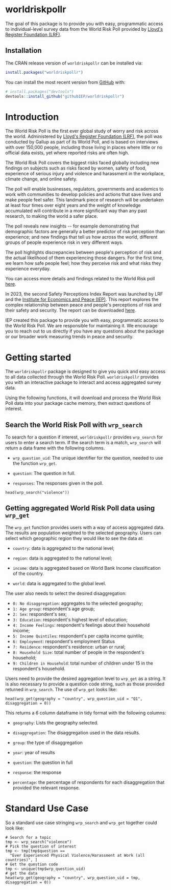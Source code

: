 # worldriskpollr

The goal of this package is to provide you with easy, programmatic access to individual-level survey data from the World Risk Poll provided by [Lloyd's Register Foundation (LRF)](https://www.lrfoundation.org.uk/).

## Installation

The CRAN release version of `worldriskpollr` can be installed via:

``` r
install.packages("worldriskpollr")
```

You can install the most recent version from [GitHub](https://github.com/githubIEP/worldriskpollr/) with:

``` r
# install.packages("devtools")
devtools::install_github("githubIEP/worldriskpollr")
```

# Introduction

The World Risk Poll is the first ever global study of worry and risk across the world. Administered by [Lloyd's Register Foundation (LRF)](https://www.lrfoundation.org.uk/), the poll was conducted by Gallup as part of its World Poll, and is based on interviews with over 150,000 people, including those living in places where little or no official data exists, yet where reported risks are often high.

The World Risk Poll covers the biggest risks faced globally including new findings on subjects such as risks faced by women, safety of food, experience of serious injury and violence and harassment in the workplace, climate change, and online safety.

The poll will enable businesses, regulators, governments and academics to work with communities to develop policies and actions that save lives and make people feel safer. This landmark piece of research will be undertaken at least four times over eight years and the weight of knowledge accumulated will contribute in a more significant way than any past research, to making the world a safer place.

The poll reveals new insights -- for example demonstrating that demographic factors are generally a better predictor of risk perception than experience; and new findings that tell us how across the world, different groups of people experience risk in very different ways.

The poll highlights discrepancies between people's perception of risk and the actual likelihood of them experiencing those dangers. For the first time, we learn how safe people feel; how they perceive risk and what risks they experience everyday.

You can access more details and findings related to the World Risk poll [here](https://wrp.lrfoundation.org.uk/).

In 2023, the second Safety Perceptions Index Report was launched by LRF and the [Institute for Economics and Peace (IEP)](https://www.visionofhumanity.org). This report explores the complex relationship between peace and people's perceptions of risk and their safety and security. The report can be downloaded [here](https://www.visionofhumanity.org/wp-content/uploads/2023/02/SPI-2023-2.pdf).

IEP created this package to provide you with easy, programmatic access to the World Risk Poll. We are responsible for maintaining it. We encourage you to reach out to us directly if you have any questions about the package or our broader work measuring trends in peace and security.

# Getting started

The `worldriskpollr` package is designed to give you quick and easy access to all data collected through the World Risk Poll. `worldriskpollr` provides you with an interactive package to interact and access aggregated survey data.

Using the following functions, it will download and process the World Risk Poll data into your package cache memory, then extract questions of interest.

## Search the World Risk Poll with `wrp_search`

To search for a question if interest, `worldriskpollr` provides `wrp_search` for users to enter a search term. If the search term is a match, `wrp_search` will return a data frame with the following columns.

-   `wrp_question_uid`: The unique identifier for the question, needed to use the function `wrp_get`.

-   `question`: The question in full.

-   `responses`: The responses given in the poll.

```{r, message = FALSE, warning = FALSE}
head(wrp_search("violence"))
```

## Getting aggregated World Risk Poll data using `wrp_get`

The `wrp_get` function provides users with a way of access aggregated data. The results are population weighted to the selected geography. Users can select which geographic region they would like to see the data at:

-   `country`: data is aggregated to the national level;

-   `region`: data is aggregated to the national level;

-   `income`: data is aggregated based on World Bank Income classification of the country.

-   `world`: data is aggregated to the global level.

The user also needs to select the desired disaggregation:

-   `0: No disaggregation`: aggregates to the selected geography;
-   `1: Age group`: respondent's age group;
-   `2: Sex`: respondent's sex;
-   `3: Education`: respondent's highest level of education;
-   `4: Income Feelings`: respondent's feelings about their household income;
-   `5: Income Quintiles`: respondent's per capita income quintile;
-   `6: Employment`: respondent's employment Status
-   `7: Residence`: respondent's residence: urban or rural;
-   `8: Household Size`: total number of people in the respondent's household;
-   `9: Children in Household`: total number of children under 15 in the respondent's household.

Users need to provide the desired aggregation level to `wrp_get` as a string. It is also necessary to provide a question code string, such as those provided returned in `wrp_search`. The use of `wrp_get` looks like:

```{r, message = FALSE, warning = FALSE}
head(wrp_get(geography = "country", wrp_question_uid = "Q1", disaggregation = 0))
```

This returns a 6 column dataframe in tidy format with the following columns:

-   `geography`: Lists the geography selected.

-   `disaggregation`: The disaggregation used in the data results.

-   `group`: the type of disaggregation

-   `year`: year of results

-   `question`: the question in full

-   `response`: the response

-   `percentage`: the percentage of respondents for each disaggregation that provided the relevant response.

# Standard Use Case

So a standard use case stringing `wrp_search` and `wrp_get` together could look like:

```{r, message = FALSE, warning = FALSE}
# Search for a topic
tmp <- wrp_search("violence")
# Pick the question of interest
tmp <- tmp[tmp$question ==
  "Ever Experienced Physical Violence/Harassment at Work (all countries)", ]
# Get the question code
tmp <- unique(tmp$wrp_question_uid)
# get the data
head(wrp_get(geography = "country", wrp_question_uid = tmp, disaggregation = 0))
```

